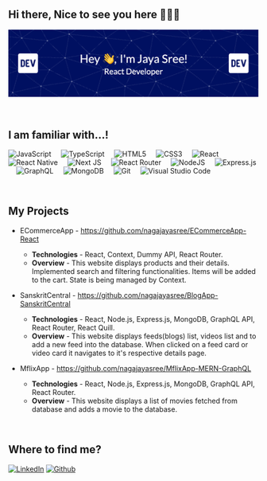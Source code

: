## Hi there, Nice to see you here 💃💃💃

<img src='github-header-image (1).png'/>

&nbsp;

## I am familiar with...!

![JavaScript](https://img.shields.io/badge/javascript-%23323330.svg?style=for-the-badge&logo=javascript&logoColor=%23F7DF1E) &nbsp; &nbsp; ![TypeScript](https://img.shields.io/badge/typescript-%23007ACC.svg?style=for-the-badge&logo=typescript&logoColor=white) &nbsp; &nbsp; ![HTML5](https://img.shields.io/badge/html5-%23E34F26.svg?style=for-the-badge&logo=html5&logoColor=white) &nbsp; &nbsp; ![CSS3](https://img.shields.io/badge/css3-%231572B6.svg?style=for-the-badge&logo=css3&logoColor=white) &nbsp; &nbsp; ![React](https://img.shields.io/badge/react-%2320232a.svg?style=for-the-badge&logo=react&logoColor=%2361DAFB) &nbsp; &nbsp; ![React Native](https://img.shields.io/badge/react_native-%2320232a.svg?style=for-the-badge&logo=react&logoColor=%2361DAFB) &nbsp;
&nbsp; ![Next JS](https://img.shields.io/badge/Next-black?style=for-the-badge&logo=next.js&logoColor=white) &nbsp; &nbsp; ![React Router](https://img.shields.io/badge/React_Router-CA4245?style=for-the-badge&logo=react-router&logoColor=white) &nbsp; &nbsp; ![NodeJS](https://img.shields.io/badge/node.js-6DA55F?style=for-the-badge&logo=node.js&logoColor=white) &nbsp; &nbsp; ![Express.js](https://img.shields.io/badge/express.js-%23404d59.svg?style=for-the-badge&logo=express&logoColor=%2361DAFB) &nbsp; &nbsp; ![GraphQL](https://img.shields.io/badge/-GraphQL-E10098?style=for-the-badge&logo=graphql&logoColor=white) &nbsp; &nbsp; ![MongoDB](https://img.shields.io/badge/MongoDB-%234ea94b.svg?style=for-the-badge&logo=mongodb&logoColor=white) &nbsp; &nbsp; ![Git](https://img.shields.io/badge/git-%23F05033.svg?style=for-the-badge&logo=git&logoColor=white) &nbsp; &nbsp; ![Visual Studio Code](https://img.shields.io/badge/Visual%20Studio%20Code-0078d7.svg?style=for-the-badge&logo=visual-studio-code&logoColor=white) &nbsp;


&nbsp;


## My Projects

- ECommerceApp - https://github.com/nagajayasree/ECommerceApp-React
  - **Technologies** - React, Context, Dummy API, React Router.
  - **Overview** - This website displays products and their details. Implemented search and filtering functionalities. Items will be added to the cart. State is being managed by 
      Context.

- SanskritCentral - https://github.com/nagajayasree/BlogApp-SanskritCentral
  - **Technologies** - React, Node.js, Express.js, MongoDB, GraphQL API, React Router, React Quill.
  - **Overview** - This website displays feeds(blogs) list, videos list and to add a new feed into the database. When clicked on a feed card or video card it navigates to it's 
      respective details page.

- MflixApp - https://github.com/nagajayasree/MflixApp-MERN-GraphQL
  - **Technologies** - React, Node.js, Express.js, MongoDB, GraphQL API, React Router.
  - **Overview** - This website displays a list of movies fetched from database and adds a movie to the database.


&nbsp;


## Where to find me?

<p> <a href="https://www.linkedin.com/in/naga-jaya-sree-mallojjala-b9a638137/" target="_blank"><img alt="LinkedIn" src="https://img.shields.io/badge/linkedin-%230077B5.svg?&style=for-the-badge&logo=linkedin&logoColor=white" /></a> <a href="https://github.com/nagajayasree" target="_blank"><img alt="Github" src="https://img.shields.io/badge/GitHub-%2312100E.svg?&style=for-the-badge&logo=Github&logoColor=white" /></a> <p>


<!--
**nagajayasree/nagajayasree** is a ✨ _special_ ✨ repository because its `README.md` (this file) appears on your GitHub profile.

Here are some ideas to get you started:

- 🔭 I’m currently working on ...
- 🌱 I’m currently learning ...
- 👯 I’m looking to collaborate on ...
- 🤔 I’m looking for help with ...
- 💬 Ask me about ...
- 📫 How to reach me: ...
- 😄 Pronouns: ...
- ⚡ Fun fact: ...
-->
